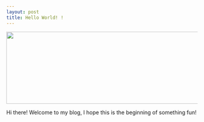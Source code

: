 ```yaml
---
layout: post
title: Hello World! !
---
```



<div style="text-align: center;">
	<img src="{{ site.baseurl }}/images/2018-12-8-Hello-World/banner.png" style="width:614px;height:190px;">
</div>


Hi there!
Welcome to my blog, I hope this is the beginning of something fun!

